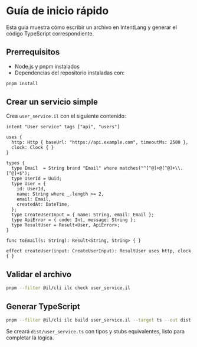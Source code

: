 # Guía de inicio rápido

Esta guía muestra cómo escribir un archivo en IntentLang y generar el código TypeScript correspondiente.

## Prerrequisitos

- Node.js y pnpm instalados
- Dependencias del repositorio instaladas con:

```bash
pnpm install
```

## Crear un servicio simple

Crea `user_service.il` con el siguiente contenido:

```intentlang
intent "User service" tags ["api", "users"]

uses {
  http: Http { baseUrl: "https://api.example.com", timeoutMs: 2500 },
  clock: Clock { }
}

types {
  type Email  = String brand "Email" where matches("^[^@]+@[^@]+\\.[^@]+$");
  type UserId = Uuid;
  type User = {
    id: UserId,
    name: String where _.length >= 2,
    email: Email,
    createdAt: DateTime,
  };
  type CreateUserInput = { name: String, email: Email };
  type ApiError = { code: Int, message: String };
  type ResultUser = Result<User, ApiError>;
}

func toEmail(s: String): Result<String, String> { }

effect createUser(input: CreateUserInput): ResultUser uses http, clock { }
```

## Validar el archivo

```bash
pnpm --filter @il/cli ilc check user_service.il
```

## Generar TypeScript

```bash
pnpm --filter @il/cli ilc build user_service.il --target ts --out dist
```

Se creará `dist/user_service.ts` con tipos y stubs equivalentes, listo para completar la lógica.
